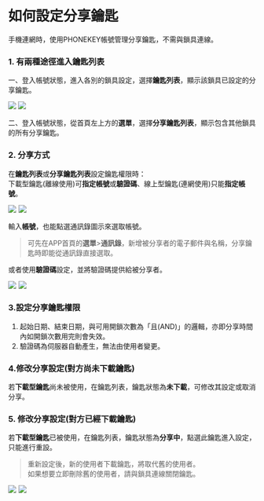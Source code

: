 # 如何設定分享鑰匙

手機連網時，使用PHONEKEY帳號管理分享鑰匙，不需與鎖具連線。

### 1. 有兩種途徑進入鑰匙列表

一、登入帳號狀態，進入各別的鎖具設定，選擇**鑰匙列表**，顯示該鎖具已設定的分享鑰匙。

![](https://userstartw.files.wordpress.com/2018/12/Screenshot_2018-12-21-14-09-09-676_com.userstar.phonekey.png) ![](https://userstartw.files.wordpress.com/2018/12/Screenshot_2018-12-25-11-24-18-659_com.userstar.phonekey.png)

二、登入帳號狀態，從首頁左上方的**選單**，選擇**分享鑰匙列表**，顯示包含其他鎖具的所有分享鑰匙。

### 2. 分享方式

在**鑰匙列表**或**分享鑰匙列表**設定鑰匙權限時：  
下載型鑰匙\(離線使用\)可**指定帳號**或**驗證碼**、線上型鑰匙\(連網使用\)只能**指定帳號**。

![](https://userstartw.files.wordpress.com/2018/12/Screenshot_2018-12-25-11-42-22-789_com.userstar.phonekey.png)  ![](https://userstartw.files.wordpress.com/2018/12/Screenshot_2018-12-25-11-42-27-594_com.userstar.phonekey.png)

輸入**帳號**，也能點選通訊錄圖示來選取帳號。

> 可先在APP首頁的**選單**&gt;**通訊錄**，新增被分享者的電子郵件與名稱，分享鑰匙時即能從通訊錄直接選取。

或者使用**驗證碼**設定，並將驗證碼提供給被分享者。

![](https://userstartw.files.wordpress.com/2018/12/Screenshot_2018-12-25-13-34-44-309_com.userstar.phonekey.png)  ![](https://userstartw.files.wordpress.com/2018/12/Screenshot_2018-12-25-11-48-55-283_com.userstar.phonekey-1.png)

### 3.設定分享鑰匙權限

1. 起始日期、結束日期，與可用開鎖次數為「且\(AND\)」的邏輯，亦即分享時間內如開鎖次數用完則會失效。
2. 驗證碼為伺服器自動產生，無法由使用者變更。

### 4.修改分享設定\(對方尚未下載鑰匙\)

若**下載型鑰匙**尚未被使用，在鑰匙列表，鑰匙狀態為**未下載**，可修改其設定或取消分享。

### 5. 修改分享設定\(對方已經下載鑰匙\)

若**下載型鑰匙**已被使用，在鑰匙列表，鑰匙狀態為**分享中**，點選此鑰匙進入設定，只能進行重設。

> 重新設定後，新的使用者下載鑰匙，將取代舊的使用者。  
> 如果想要立即刪除舊的使用者，請與鎖具連線關閉鑰匙。

![](https://userstartw.files.wordpress.com/2018/12/Screenshot_2018-12-25-11-51-23-151_com.userstar.phonekey-1.png)  ![](https://userstartw.files.wordpress.com/2018/12/Screenshot_2018-12-25-11-26-14-083_com.userstar.phonekey.png)

